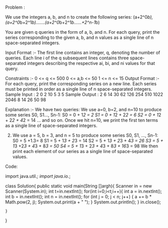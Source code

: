 Problem :

We use the integers a, b, and n to create the following series:
(a+2^0*b), (a+2^0*b+2^1*b).......(a+2^0*b+2^1*b......+2^n-1*b)

You are given q queries in the form of a, b, and n. For each query, print the series corresponding to the given a, b, and n values as a single line of n space-separated integers.

Input Format :-
The first line contains an integer, q, denoting the number of queries.
Each line i of the q subsequent lines contains three space-separated integers describing the respective ai, bi, and ni values for that query.

Constraints :-
0 <= q <= 500
0 <= a,b <= 50
1 <= n <= 15
Output Format :-
For each query, print the corresponding series on a new line. Each series must be printed in order as a single line of n space-separated integers.
Sample Input :
2
0 2 10
5 3 5
Sample Output :
2 6 14 30 62 126 254 510 1022 2046
8 14 26 50 98

Explanation :-
We have two queries:
We use a=0, b=2, and n=10 to produce some series S0, S1..., Sn-1:
S0 = 0 + 1*2 = 2
S1 = 0 + 1*2 + 2*2 = 6
S2 = 0 + 1*2 + 2*2 + 4*2 = 14
... and so on.
Once we hit n=10, we print the first ten terms as a single line of space-separated integers.

2. We use a = 5, b = 3, and n = 5 to produce some series S0, S1, ..., Sn-1:
S0 = 5 +1.3= 8
S1 = 5 + 1*3 + 2*3 = 14
S2 = 5 + 1*3 + 2*3 + 4*3 = 26
S3 = 5 + 1*3 +2*3 + 4*3 + 8*3 = 50
S4 = 5 + 1*3 + 2*3 + 4*3 + 8*3 + 16*3 = 98
We then print each element of our series as a single line of space-separated values.

Code:

import java.util.*;
import java.io.*;

class Solution{
    public static void main(String []argh){
        Scanner in = new Scanner(System.in);
        int t=in.nextInt();
        for(int i=0;i<t;i++){
            int a = in.nextInt();
            int b = in.nextInt();
            int n = in.nextInt();
            for (int j = 0; j < n; j++) {
                a += b * Math.pow(2, j);
                System.out.print(a + " ");
            }
            System.out.println();
        }
        in.close();

    }
}

